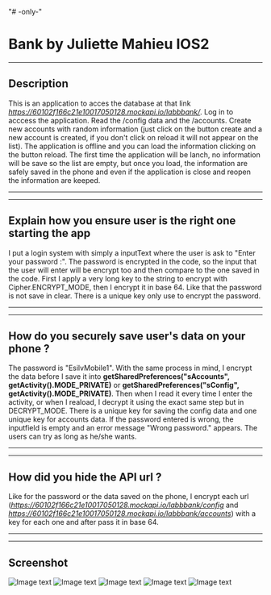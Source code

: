 "# -only-" 
# Bank by Juliette Mahieu IOS2
***
## Description
This is an application to acces the database at that link *https://60102f166c21e10017050128.mockapi.io/labbbank/*.
Log in to acccess the application.
Read the /config data and the /accounts. 
Create new accounts with random information (just click on the button create and a new account is created, if you don't click on reload it will not appear on the list). 
The application is offline and you can load the information clicking on the button reload.
The first time the application will be lanch, no information will be save so the list are empty, but once you load, the information are safely saved in the phone and even if the application is close and reopen the information are keeped.


***
***
## Explain how you ensure user is the right one starting the app
I put a login system with simply a inputText where the user is ask to "Enter your password :".
The password is encrypted in the code, so the input that the user will enter will be encrypt too and then compare to the one saved in the code.
First I apply a very long key to the string to encrypt with Cipher.ENCRYPT_MODE, then I encrypt it in base 64.
Like that the password is not save in clear. 
There is a unique key only use to encrypt the password.

***
***
## How do you securely save user's data on your phone ?
The password is "EsilvMobile1".
With the same process in mind, I encrypt the data before I save it into **getSharedPreferences("sAccounts", getActivity().MODE_PRIVATE)** or **getSharedPreferences("sConfig", getActivity().MODE_PRIVATE)**.
Then when I read it every time I enter the activity, or when I reaload, I decrypt it using the exact same step but in DECRYPT_MODE. 
There is a unique key for saving the config data and one unique key for accounts data.
If the password entered is wrong, the inputfield is empty and an error message "Wrong password." appears. The users can try as long as he/she wants.

***
***
## How did you hide the API url ?
Like for the password or the data saved on the phone, I encrypt each url (*https://60102f166c21e10017050128.mockapi.io/labbbank/config* and *https://60102f166c21e10017050128.mockapi.io/labbbank/accounts*) with a key for each one and after pass it in base 64.


***
***
## Screenshot
![Image text](/capture1.png)
![Image text](/capture2.png)
![Image text](/capture3.png)
![Image text](/capture4.png)
![Image text](/capture5.png)








